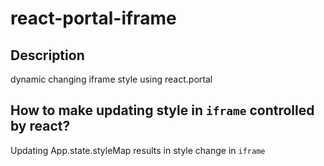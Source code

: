 # react-portal-iframe
## Description
dynamic changing iframe style using react.portal
## How to make updating style in `iframe` controlled by react?
Updating App.state.styleMap results in style change in `iframe`
